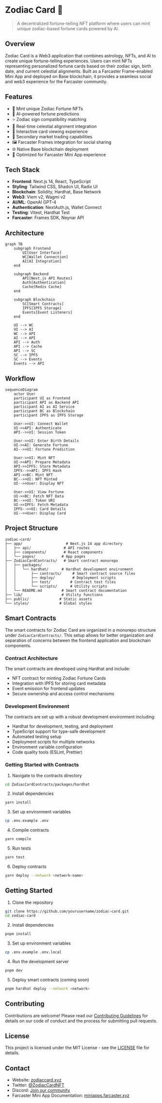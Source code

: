 # Zodiac Card 🌟

> A decentralized fortune-telling NFT platform where users can mint unique zodiac-based fortune cards powered by AI.

## Overview

Zodiac Card is a Web3 application that combines astrology, NFTs, and AI to create unique fortune-telling experiences. Users can mint NFTs representing personalized fortune cards based on their zodiac sign, birth date, and current celestial alignments. Built as a Farcaster Frame-enabled Mini App and deployed on Base blockchain, it provides a seamless social and web3 experience for the Farcaster community.

## Features

- 🎴 Mint unique Zodiac Fortune NFTs
- 🔮 AI-powered fortune predictions
- ⭐ Zodiac sign compatibility matching
- 🌌 Real-time celestial alignment integration
- 💫 Interactive card viewing experience
- 🔄 Secondary market trading capabilities
- 🖼️ Farcaster Frames integration for social sharing
- 🌐 Native Base blockchain deployment
- 📱 Optimized for Farcaster Mini App experience

## Tech Stack

- **Frontend**: Next.js 14, React, TypeScript
- **Styling**: Tailwind CSS, Shadcn UI, Radix UI
- **Blockchain**: Solidity, Hardhat, Base Network
- **Web3**: Viem v2, Wagmi v2
- **AI/ML**: OpenAI GPT-4
- **Authentication**: NextAuth.js, Wallet Connect
- **Testing**: Vitest, Hardhat Test
- **Farcaster**: Frames SDK, Neynar API

## Architecture

```mermaid
graph TB
    subgraph Frontend
        UI[User Interface]
        WC[Wallet Connection]
        AI[AI Integration]
    end

    subgraph Backend
        API[Next.js API Routes]
        Auth[Authentication]
        Cache[Redis Cache]
    end

    subgraph Blockchain
        SC[Smart Contracts]
        IPFS[IPFS Storage]
        Events[Event Listeners]
    end

    UI --> WC
    UI --> AI
    WC --> API
    AI --> API
    API --> Auth
    API --> Cache
    API --> SC
    SC --> IPFS
    SC --> Events
    Events --> API
```

## Workflow

```mermaid
sequenceDiagram
    actor User
    participant UI as Frontend
    participant API as Backend API
    participant AI as AI Service
    participant BC as Blockchain
    participant IPFS as IPFS Storage

    User->>UI: Connect Wallet
    UI->>API: Authenticate
    API-->>UI: Session Token

    User->>UI: Enter Birth Details
    UI->>AI: Generate Fortune
    AI-->>UI: Fortune Prediction

    User->>UI: Mint NFT
    UI->>API: Prepare Metadata
    API->>IPFS: Store Metadata
    IPFS-->>API: IPFS Hash
    API->>BC: Mint NFT
    BC-->>UI: NFT Minted
    UI-->>User: Display NFT

    User->>UI: View Fortune
    UI->>BC: Fetch NFT Data
    BC-->>UI: Token URI
    UI->>IPFS: Fetch Metadata
    IPFS-->>UI: Card Details
    UI-->>User: Display Card
```

## Project Structure

```
zodiac-card/
├── app/                    # Next.js 14 app directory
│   ├── api/               # API routes
│   ├── components/        # React components
│   └── pages/            # App pages
├── ZodiacCardContracts/   # Smart contract monorepo
│   ├── packages/         
│   │   └── hardhat/      # Hardhat development environment
│   │       ├── contracts/     # Smart contract source files
│   │       ├── deploy/        # Deployment scripts
│   │       ├── test/         # Contract test files
│   │       └── scripts/      # Utility scripts
│   └── README.md         # Smart contract documentation
├── lib/                  # Utility functions
├── public/              # Static assets
└── styles/              # Global styles
```

## Smart Contracts

The smart contracts for Zodiac Card are organized in a monorepo structure under `ZodiacCardContracts/`. This setup allows for better organization and separation of concerns between the frontend application and blockchain components.

### Contract Architecture

The smart contracts are developed using Hardhat and include:

- NFT contract for minting Zodiac Fortune Cards
- Integration with IPFS for storing card metadata
- Event emission for frontend updates
- Secure ownership and access control mechanisms

### Development Environment

The contracts are set up with a robust development environment including:

- Hardhat for development, testing, and deployment
- TypeScript support for type-safe development
- Automated testing setup
- Deployment scripts for multiple networks
- Environment variable configuration
- Code quality tools (ESLint, Prettier)

### Getting Started with Contracts

1. Navigate to the contracts directory
```bash
cd ZodiacCardContracts/packages/hardhat
```

2. Install dependencies
```bash
yarn install
```

3. Set up environment variables
```bash
cp .env.example .env
```

4. Compile contracts
```bash
yarn compile
```

5. Run tests
```bash
yarn test
```

6. Deploy contracts
```bash
yarn deploy --network <network-name>
```

## Getting Started

1. Clone the repository
```bash
git clone https://github.com/yourusername/zodiac-card.git
cd zodiac-card
```

2. Install dependencies
```bash
pnpm install
```

3. Set up environment variables
```bash
cp .env.example .env.local
```

4. Run the development server
```bash
pnpm dev
```

5. Deploy smart contracts (coming soon)
```bash
pnpm hardhat deploy --network <network>
```

## Contributing

Contributions are welcome! Please read our [Contributing Guidelines](CONTRIBUTING.md) for details on our code of conduct and the process for submitting pull requests.

## License

This project is licensed under the MIT License - see the [LICENSE](LICENSE) file for details.

## Contact

- Website: [zodiaccard.xyz](https://zodiaccard.xyz)
- Twitter: [@ZodiacCardNFT](https://twitter.com/ZodiacCardNFT)
- Discord: [Join our community](https://discord.gg/zodiaccard)
- Farcaster Mini App Documentation: [miniapps.farcaster.xyz](https://miniapps.farcaster.xyz/)
